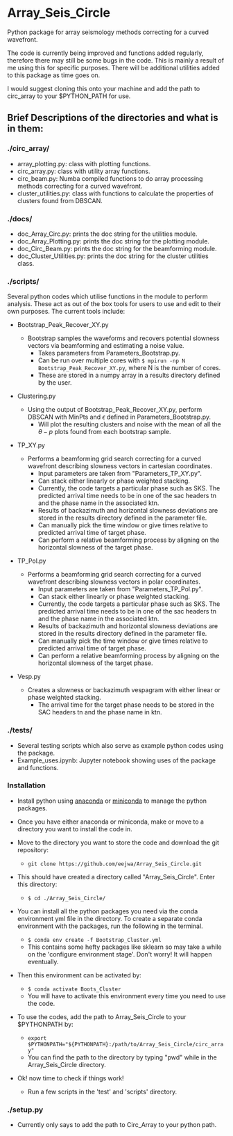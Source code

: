 # Array_Seis_Circle
Python package for array seismology methods correcting for a curved wavefront.

The code is currently being improved and functions added regularly, therefore there may still be some bugs in the code. This is mainly a result of me using this for specific purposes. There will be additional utilities added to this package as time goes on.

I would suggest cloning this onto your machine and add the path to circ_array to your $PYTHON_PATH for use.

## Brief Descriptions of the directories and what is in them:

### ./circ_array/
  - array_plotting.py: class with plotting functions.
  - circ_array.py: class with utility array functions.
  - circ_beam.py: Numba compiled functions to do array processing
                  methods correcting for a curved wavefront.
  - cluster_utilities.py: class with functions to calculate the
                          properties of clusters found from
                          DBSCAN.

### ./docs/
  - doc_Array_Circ.py: prints the doc string for the utilities module.
  - doc_Array_Plotting.py: prints the doc string for the plotting module.
  - doc_Circ_Beam.py: prints the doc string for the beamforming module.
  - doc_Cluster_Utilities.py: prints the doc string for the cluster utilities class.


### ./scripts/
  Several python codes which utilise functions in the module to perform analysis.
  These act as out of the box tools for users to use and edit to their own purposes.
  The current tools include:

  - Bootstrap_Peak_Recover_XY.py
    - Bootstrap samples the waveforms and recovers potential slowness vectors via beamforming
      and estimating a noise value.
      - Takes parameters from Parameters_Bootstrap.py.
      - Can be run over multiple cores with `$ mpirun -np N Bootstrap_Peak_Recover_XY.py`,
        where N is the number of cores.
      - These are stored in a numpy array in a results directory defined by the user.

  - Clustering.py
    - Using the output of Bootstrap_Peak_Recover_XY.py, perform DBSCAN with MinPts
      and $\epsilon$ defined in Parameters_Bootstrap.py.
      - Will plot the resulting clusters and noise with the mean of all the $\theta-p$
        plots found from each bootstrap sample.

  - TP_XY.py
    - Performs a beamforming grid search correcting for a curved wavefront describing slowness vectors in cartesian
      coordinates.
      - Input parameters are taken from "Parameters_TP_XY.py".
      - Can stack either linearly or phase weighted stacking.
      - Currently, the code targets a particular phase such as SKS. The predicted
        arrival time needs to be in one of the sac headers tn and the phase name
        in the associated ktn.
      - Results of backazimuth and horizontal slowness deviations are stored in the
        results directory defined in the parameter file.
      - Can manually pick the time window or give times relative to predicted arrival
        time of target phase.
      - Can perform a relative beamforming process by aligning on the horizontal slowness
        of the target phase.

  - TP_Pol.py
    - Performs a beamforming grid search correcting for a curved wavefront describing slowness vectors in polar coordinates.
      - Input parameters are taken from "Parameters_TP_Pol.py".
      - Can stack either linearly or phase weighted stacking.
      - Currently, the code targets a particular phase such as SKS. The predicted
        arrival time needs to be in one of the sac headers tn and the phase name
        in the associated ktn.
      - Results of backazimuth and horizontal slowness deviations are stored in the
        results directory defined in the parameter file.
      - Can manually pick the time window or give times relative to predicted arrival
        time of target phase.
      - Can perform a relative beamforming process by aligning on the horizontal slowness
        of the target phase.
  - Vesp.py
    - Creates a slowness or backazimuth vespagram with either linear or phase weighted stacking.
      - The arrival time for the target phase needs to be stored in the SAC headers tn and the phase name in ktn.  

### ./tests/
  - Several testing scripts which also serve as example python codes using the package.
  - Example_uses.ipynb: Jupyter notebook showing uses of the package and functions.

### Installation
  - Install python using [anaconda](https://www.anaconda.com/products/individual) or [miniconda](https://docs.conda.io/en/latest/miniconda.html) to manage the python packages.
  - Once you have either anaconda or miniconda, make or move to a directory you want to install the code in.
  - Move to the directory you want to store the code and download the git repository:
    - ```git clone https://github.com/eejwa/Array_Seis_Circle.git```

  - This should have created a directory called "Array_Seis_Circle". Enter this directory:
    - ```$ cd ./Array_Seis_Circle/```
  
  - You can install all the python packages you need via the conda environment yml file in the directory. To create a separate conda environment with the packages, run the following in the terminal.  
    - ```$ conda env create -f Bootstrap_Cluster.yml ```
    - This contains some hefty packages like sklearn so may take a while on the 'configure environment stage'. Don't worry! It will happen eventually.
  - Then this environment can be activated by:
    - ```$ conda activate Boots_Cluster ```
    - You will have to activate this environment every time you need to use the code. 
    
  - To use the codes, add the path to Array_Seis_Circle to your $PYTHONPATH by:
    - ```export $PYTHONPATH="${PYTHONPATH}:/path/to/Array_Seis_Circle/circ_array"```
    - You can find the path to the directory by typing "pwd" while in the Array_Seis_Circle directory. 
    
  - Ok! now time to check if things work!
    - Run a few scripts in the 'test' and 'scripts' directory. 
    
### ./setup.py
  - Currently only says to add the path to Circ_Array to your python path.
